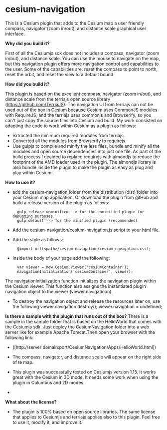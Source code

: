 # cesium-navigation
This is a Cesium plugin that adds to the Cesium map a user friendly compass, navigator (zoom in/out), and
distance scale graphical user interface.

**Why did you build it?**

First of all the Cesiumjs sdk does not includes a compass, navigator (zoom in/out), and distance scale. You can use the mouse to navigate on the map, but this navigation plugin  offers more navigation control and capabilities to the user. Some of the capabilities are: reset the compass to point to north, reset the orbit, and 
reset the view to a default bound.

**How did you build it?**

This plugin is based on the excellent compass, navigator (zoom in/out), and distance scale from the terriajs open source library (https://github.com/TerriaJS). The navigation UI from terriajs can not be used out of the box in Cesium because Cesium uses CommonJS modules with RequireJS, and the terriajs uses commonjs and Browserify, so you can't just copy the source files into Cesium and build.  My work consisted on adapting the code to work within Cesium as a plugin as follows:

- extracted the minimum required modules from terriajs.
- Converted all the modules from Browserify to requirejs.
- Use gulpjs to compile and minify the less files, bundle and minify all the modules and open source dependencies 
  into just one file. As part of the build process I decided to replace requirejs with almondjs to reduce the footprint of the AMD loader used in the plugin. The almondjs library is also bundle inside the plugin to make the plugin as easy as plug and play within Cesium.

**How to use it?**

- add the cesium-navigation folder from the distribution (dist) folder into your Cesium map application. Or download the plugin from gitHub and build a release version of the plugin as follows:

		gulp release-unminified --> for the unminified plugin for debugging purposes.
		gulp default --> for the minified plugin (recommended)

- Add the cesium-navigation/cesium-navigation.js script  to your html file.
- Add the style	as follows:
 
 		@import url(<path>/cesium-navigation/cesium-navigation.css);


- Inside the body of your page add the following:
        
		var viewer = new Cesium.Viewer('cesiumContainer');
		navigationInitialization('cesiumContainer', viewer);
The navigationInitialization function initializes the navigation plugin within the Cesium viewer. 
This function also assigns the instantiated plugin navigation object to the viewer (viewer.navigatioon).

- To destroy the navigation object and release the resources later on, use the following
        viewer.navigation.destroy();
        viewer.navigation = undefined;

**Is there a sample with  the plugin that runs out of the box?**
There is a sample in the sample folder that is based on the HelloWorld that comes with the Cesiumjs sdk. Just deploy the CesiumNavigation folder into a web server like for example Apache Tomcat.Then open your browser with the following link:
- 	([http://server domain:port/CesiumNavigation/Apps/HelloWorld.html])
	
- The compass, navigator, and distance scale will appear on the right side of te map.
-  This plugin was successfully tested on Cesiumjs version 1.15. It works great with the Cesium in 3D mode. It needs some work when using the plugin in Culumbus and 2D modes.
-  
**What about the license?**

 - The plugin is 100% based on open source libraries. The same license that applies to Cesiumjs and terriajs applies also to this plugin. Feel free to use it,  modify it, and improve it.




